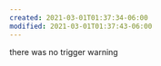 ```yaml
---
created: 2021-03-01T01:37:34-06:00
modified: 2021-03-01T01:37:43-06:00
---
```


there was no trigger warning